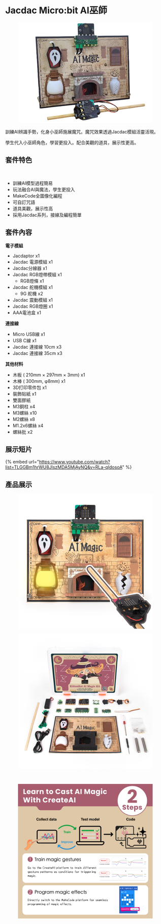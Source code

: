 # Jacdac Micro:bit AI巫師

<figure><img src="../../.gitbook/assets/potter1.png" alt=""><figcaption></figcaption></figure>

訓練AI辨識手勢，化身小巫師施展魔咒。魔咒效果透過Jacdac模組活靈活現。

學生代入小巫師角色，學習更投入。配合美觀的道具，展示性更高。

## 套件特色

<figure><img src="../../.gitbook/assets/Microbit AI巫師.png" alt=""><figcaption></figcaption></figure>

* 訓練AI模型過程簡易
* 玩法融合AI與魔法，學生更投入
* MakeCode全圖像化編程
* 可自訂咒語
* 道具美觀，展示性高
* 採用Jacdac系列，接線及編程簡單

## 套件內容

**電子模組**

* Jacdaptor x1
* Jacdac 電源模組 x1
* Jacdac分線器 x1
* Jacdac RGB燈帶模組 x1
  * RGB燈條 x1
* Jacdac 舵機模組 x1
  * 9G 舵機 x2
* Jacdac 震動模組 x1
* Jacdac RGB燈圈 x1
* AAA電池盒 x1

**連接線**

* Micro USB線 x1
* USB C線 x1
* Jacdac 連接線 10cm x3
* Jacdac 連接線 35cm x3

**其他材料**

* 木板 ( 210mm × 297mm × 3mm) x1
* 木棒 ( 300mm, φ8mm) x1
* 3D打印零件包 x1
* 裝飾貼紙 x1
* 雙面膠紙
* M3銅柱 x4
* M3螺絲 x10
* M2螺絲 x8
* M1.2x6螺絲 x4
* 螺絲批 x2

## 展示短片

{% embed url="https://www.youtube.com/watch?list=TLGGBm1hrWU8JlszMDA5MjAyNQ&v=RLa-qIdosoA" %}

## 產品展示

<figure><img src="../../.gitbook/assets/Harry_01.png" alt=""><figcaption></figcaption></figure>

<figure><img src="../../.gitbook/assets/Harry_04.png" alt=""><figcaption></figcaption></figure>

<figure><img src="../../.gitbook/assets/Harry_02.png" alt=""><figcaption></figcaption></figure>

<figure><img src="../../.gitbook/assets/Harry_03.png" alt=""><figcaption></figcaption></figure>
